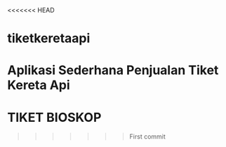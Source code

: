 <<<<<<< HEAD
# tiketkeretaapi
Aplikasi Sederhana Penjualan Tiket Kereta Api
=======
# TIKET BIOSKOP
>>>>>>> First commit
